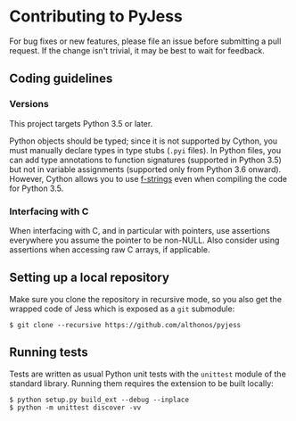 # Contributing to PyJess

For bug fixes or new features, please file an issue before submitting a
pull request. If the change isn't trivial, it may be best to wait for
feedback.

## Coding guidelines

### Versions

This project targets Python 3.5 or later.

Python objects should be typed; since it is not supported by Cython,
you must manually declare types in type stubs (`.pyi` files). In Python
files, you can add type annotations to function signatures (supported in
Python 3.5) but not in variable assignments (supported only from Python
3.6 onward). However, Cython allows you to use [f-strings](https://www.python.org/dev/peps/pep-0498/)
even when compiling the code for Python 3.5.

### Interfacing with C

When interfacing with C, and in particular with pointers, use assertions
everywhere you assume the pointer to be non-NULL. Also consider using
assertions when accessing raw C arrays, if applicable.

## Setting up a local repository

Make sure you clone the repository in recursive mode, so you also get the
wrapped code of Jess which is exposed as a ``git`` submodule:

```console
$ git clone --recursive https://github.com/althonos/pyjess
```

## Running tests

Tests are written as usual Python unit tests with the `unittest` module of
the standard library. Running them requires the extension to be built
locally:

```console
$ python setup.py build_ext --debug --inplace
$ python -m unittest discover -vv
```
